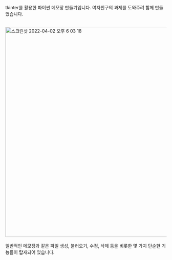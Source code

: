 tkinter를 활용한 파이썬 메모장 만들기입니다. 여자친구의 과제를 도와주려 함께 만들었습니다. 
</br>
</br>

<img width="654" alt="스크린샷 2022-04-02 오후 6 03 18" src="https://user-images.githubusercontent.com/68934467/161375980-fba9a48e-1b98-4123-91e1-000df2f0987a.png">
</br>
</br>
일반적인 메모장과 같은 파일 생성, 불러오기, 수정, 삭제 등을 비롯한 몇 가지 단순한 기능들이 탑재되어 있습니다. 
